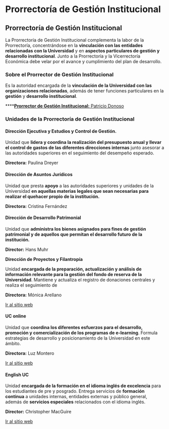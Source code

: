 # Prorrectoría de Gestión Institucional

## Prorrectoría de Gestión Institucional

La Prorrectoría de Gestión Institucional complementa la labor de la Prorrectoría, concentrándose en la **vinculación con las entidades relacionadas con la Universidad** y en **aspectos particulares de gestión y desarrollo institucional**. Junto a la Prorrectoría y la Vicerrectoría Económica debe velar por el avance y cumplimiento del plan de desarrollo.

### Sobre el Prorrector de Gestión Institucional

Es la autoridad encargada de la **vinculación de la Universidad con las organizaciones relacionadas**, además de tener funciones particulares en la **gestión** y **desarrollo institucional**.

\*\*\*\*[**Prorrector de Gestión Institucional:** Patricio Donoso](prorrector-de-gestion-institucional.md)

### Unidades de la Prorrectoría de Gestión Institucional

#### Dirección Ejecutiva y Estudios y Control de Gestión.

Unidad que **lidera y coordina la realización del presupuesto anual y llevar el control de gastos de las diferentes direcciones internas** junto asesorar a las autoridades superiores en el seguimiento del desempeño esperado.

**Directora:** Paulina Dreyer

#### Dirección de Asuntos Jurídicos

Unidad que presta **apoyo** a las autoridades superiores y unidades de la Universidad **en aquellas materias legales que sean necesarias para realizar el quehacer propio de la institución.**

**Directora:** Cristina Fernández

#### Dirección de Desarrollo Patrimonial

Unidad que **administra los bienes asignados para fines de gestión patrimonial y de aquellos que permitan el desarrollo futuro de la institución**_**.**_

**Director:** Hans Muhr

**Dirección de Proyectos y Filantropía**

Unidad **encargada de la preparación, actualización y análisis de información relevante para la gestión del fondo de reserva de la Universidad**. Mantiene y actualiza el registro de donaciones centrales y realiza el seguimiento de 

**Directora:** Mónica Arellano

[Ir al sitio web](http://fundraising.uc.cl/)

#### UC online

Unidad que **coordina los diferentes esfuerzos para el desarrollo, promoción y comercialización de los programas de e-learning**. Formula estrategias de desarrollo y posicionamiento de la Universidad en este ámbito.

**Directora:** Luz Montero

[Ir al sitio web](http://uconline.uc.cl)

#### English UC

Unidad **encargada de la formación en el idioma inglés de excelencia** para los estudiantes de pre y posgrado. Entrega servicios de **formación continua** a unidades internas, entidades externas y público general, además de **servicios especiales** relacionados con el idioma inglés.

**Director:** Christopher MacGuire

[Ir al sitio web](http://english.uc.cl)

